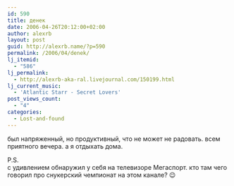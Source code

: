 ```yaml
---
id: 590
title: денек
date: 2006-04-26T20:12:00+02:00
author: alexrb
layout: post
guid: http://alexrb.name/?p=590
permalink: /2006/04/denek/
lj_itemid:
  - "586"
lj_permalink:
  - http://alexrb-aka-ral.livejournal.com/150199.html
lj_current_music:
  - 'Atlantic Starr - Secret Lovers'
post_views_count:
  - "4"
categories:
  - Lost-and-found
---
```

был напряженный, но продуктивный, что не может не радовать. всем приятного вечера. а я отдыхать дома.

P.S.  
с удивлением обнаружил у себя на телевизоре Мегаспорт. кто там чего говорил про снукерский чемпионат на этом канале? 😉